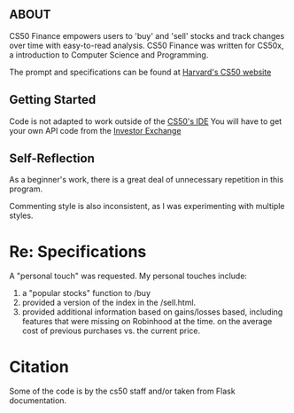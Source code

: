 ## ABOUT

CS50 Finance empowers users to 'buy' and 'sell' stocks and track changes over time with easy-to-read analysis. 
CS50 Finance was written for CS50x, a introduction to Computer Science and Programming. 

The prompt and specifications can be found at [Harvard's CS50 website](https://cs50.harvard.edu/x/2021/psets/9/finance/)

## Getting Started

Code is not adapted to work outside of the [CS50's IDE](https://ide.cs50.io/)
You will have to get your own API code from the [Investor Exchange](https://iexcloud.io/docs/api/)

## Self-Reflection
As a beginner's work, there is a great deal of unnecessary repetition in this program.

Commenting style is also inconsistent, as I was experimenting with multiple styles.  

# Re: Specifications
A "personal touch" was requested. My personal touches include:
1) a "popular stocks" function to /buy
2) provided a version of the index in the /sell.html.
3) provided additional information based on gains/losses based, including features that were missing on Robinhood at the time. 
on the average cost of previous purchases vs. the current price.

# Citation
Some of the code is by the cs50 staff and/or taken from Flask documentation.